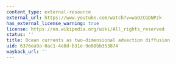 ```yaml
---
content_type: external-resource
external_url: https://www.youtube.com/watch?v=waOzCGDNPzk
has_external_license_warning: true
license: https://en.wikipedia.org/wiki/All_rights_reserved
status: ''
title: Ocean currents as two-dimensional advection diffusion
uid: 6376ea9a-0ac1-4e8d-b31e-9e08bb353874
wayback_url: ''
---
```

